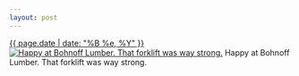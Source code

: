 ```yaml
---
layout: post
---
```


<p>
  <time><a href="/271">{{ page.date | date: "%B %e, %Y" }}</a></time>
  <a href="/271"><img src="{{ site.assets_url }}/271-640.jpg" srcset="{{ site.assets_url }}/271-1280.jpg 1280w, {{ site.assets_url }}/271-960.jpg 960w, {{ site.assets_url }}/271-640.jpg 640w, {{ site.assets_url }}/271-320.jpg 320w" sizes="(min-width: 700px) 50vw, calc(100vw - 2rem)" alt="Happy at Bohnoff Lumber. That forklift was way strong." /></a>
  <span>Happy at Bohnoff Lumber. That forklift was way strong.</span>
</p>
